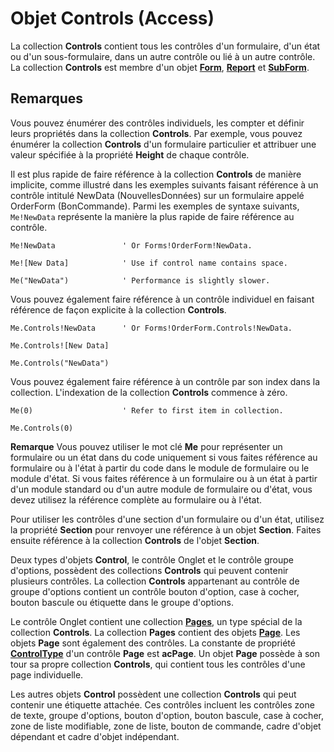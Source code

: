 
# Objet Controls (Access)

La collection  **Controls** contient tous les contrôles d'un formulaire, d'un état ou d'un sous-formulaire, dans un autre contrôle ou lié à un autre contrôle. La collection **Controls** est membre d'un objet **[Form](72ef9219-142b-b690-b696-3eba9a5d4522.md)**, **[Report](6f77c1b4-a9ce-7caa-204c-fe0755c6f9df.md)** et **[SubForm](60f961fa-dcf4-e1d1-8c50-9e88963f9dec.md)**.


## Remarques

Vous pouvez énumérer des contrôles individuels, les compter et définir leurs propriétés dans la collection  **Controls**. Par exemple, vous pouvez énumérer la collection  **Controls** d'un formulaire particulier et attribuer une valeur spécifiée à la propriété **Height** de chaque contrôle.

Il est plus rapide de faire référence à la collection  **Controls** de manière implicite, comme illustré dans les exemples suivants faisant référence à un contrôle intitulé NewData (NouvellesDonnées) sur un formulaire appelé OrderForm (BonCommande). Parmi les exemples de syntaxe suivants, `Me!NewData` représente la manière la plus rapide de faire référence au contrôle.




```
Me!NewData               ' Or Forms!OrderForm!NewData.
```




```
Me![New Data]            ' Use if control name contains space.
```




```
Me("NewData")            ' Performance is slightly slower.
```

Vous pouvez également faire référence à un contrôle individuel en faisant référence de façon explicite à la collection  **Controls**.




```
Me.Controls!NewData      ' Or Forms!OrderForm.Controls!NewData.
```




```
Me.Controls![New Data]
```




```
Me.Controls("NewData")
```

Vous pouvez également faire référence à un contrôle par son index dans la collection. L'indexation de la collection  **Controls** commence à zéro.




```
Me(0)                    ' Refer to first item in collection.
```




```
Me.Controls(0)
```


 **Remarque**  Vous pouvez utiliser le mot clé  **Me** pour représenter un formulaire ou un état dans du code uniquement si vous faites référence au formulaire ou à l'état à partir du code dans le module de formulaire ou le module d'état. Si vous faites référence à un formulaire ou à un état à partir d'un module standard ou d'un autre module de formulaire ou d'état, vous devez utilisez la référence complète au formulaire ou à l'état.

Pour utiliser les contrôles d'une section d'un formulaire ou d'un état, utilisez la propriété  **Section** pour renvoyer une référence à un objet **Section**. Faites ensuite référence à la collection  **Controls** de l'objet **Section**.

Deux types d'objets  **Control**, le contrôle Onglet et le contrôle groupe d'options, possèdent des collections  **Controls** qui peuvent contenir plusieurs contrôles. La collection **Controls** appartenant au contrôle de groupe d'options contient un contrôle bouton d'option, case à cocher, bouton bascule ou étiquette dans le groupe d'options.

Le contrôle Onglet contient une collection  **[Pages](e77c8d31-1cb7-d647-6faa-2eb234ce0708.md)**, un type spécial de la collection **Controls**. La collection  **Pages** contient des objets **[Page](6351b0ea-bd07-5ee6-ea20-0d410e09d939.md)**. Les objets **Page** sont également des contrôles. La constante de propriété **[ControlType](dec0d7dd-f0e1-a8d7-f026-9ff128481d2a.md)** d'un contrôle **Page** est **acPage**. Un objet  **Page** possède à son tour sa propre collection **Controls**, qui contient tous les contrôles d'une page individuelle.

Les autres objets  **Control** possèdent une collection **Controls** qui peut contenir une étiquette attachée. Ces contrôles incluent les contrôles zone de texte, groupe d'options, bouton d'option, bouton bascule, case à cocher, zone de liste modifiable, zone de liste, bouton de commande, cadre d'objet dépendant et cadre d'objet indépendant.

